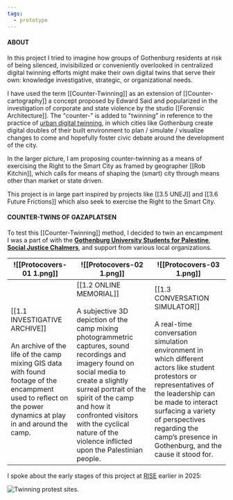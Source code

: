 ```yaml
---
tags:
  - prototype
---
```


#### ABOUT
In this project I tried to imagine how groups of Gothenburg residents at risk of being silenced, invisibilized or conveniently overlooked in centralized digital twinning efforts might make their own digital twins that serve their own: knowledge investigative, strategic, or organizational needs. 

I have used the term [[Counter-Twinning]] as an extension of [[Counter-cartography]] a concept proposed by Edward Said and popularized in the investigation of corporate and state violence by the studio [[Forensic Architecture]]. The "counter-" is added to "twinning" in reference to the practice of [urban digital twinning](https://goteborg.se/wps/portal/start/goteborg-vaxer/sa-planeras-staden/goteborgs-digitala-tvilling/in-english-about-gothenburgs-digital-twin), in which cities like Gothenburg create digital doubles of their built environment to plan / simulate / visualize changes to come and hopefully foster civic debate around the development of the city.

In the larger picture, I am proposing counter-twinning as a means of exercising the Right to the Smart City as framed by geographer [[Rob Kitchin]], which calls for means of shaping the (smart) city through means other than market or state driven.

This project is in large part inspired by projects like [[3.5 UNEJ]] and [[3.6 Future Frictions]] which also seek to exercise the Right to the Smart City.






#### COUNTER-TWINS OF GAZAPLATSEN
To test this [[Counter-Twinning]] method, I decided to twin an encampment I was a part of with the [**Gothenburg University Students for Palestine**](https://www.instagram.com/gustudentsforpalestine/), [**Social Justice Chalmers**](https://www.instagram.com/chalmers.social.justice/), and support from various local organizations.

| ![[Protocovers-01 1.png]]                                                                                                                                                                           | ![[Protocovers-02 1.png]]                                                                                                                                                                                                                                                                                                                | ![[Protocovers-03 1.png]]                                                                                                                                                                                                                                                                                          |
| --------------------------------------------------------------------------------------------------------------------------------------------------------------------------------------------------- | ---------------------------------------------------------------------------------------------------------------------------------------------------------------------------------------------------------------------------------------------------------------------------------------------------------------------------------------- | ------------------------------------------------------------------------------------------------------------------------------------------------------------------------------------------------------------------------------------------------------------------------------------------------------------------ |
| [[1.1 INVESTIGATIVE ARCHIVE]] <br><br>An archive of the life of the camp mixing GIS data with found footage of the encampment used to reflect on the power dynamics at play in and around the camp. | [[1.2 ONLINE MEMORIAL]] <br><br>A subjective 3D depiction of the camp mixing photogrammetric captures, sound recordings and imagery found on social media to create a slightly surreal portrait of the spirit of the camp and how it confronted visitors with the cyclical nature of the violence inflicted upon the Palestinian people. | [[1.3 CONVERSATION SIMULATOR]] <br><br>A real-time conversation simulation environment in which different actors like student protestors or representatives of the leadership can be made to interact surfacing a variety of perspectives regarding the camp’s presence in Gothenburg, and the cause it stood for. |





I spoke about the early stages of this project at [RISE](https://www.ri.se) earlier in 2025: 

![Twinning protest sites](https://www.youtube.com/watch?v=Qoxld_bzIss).
